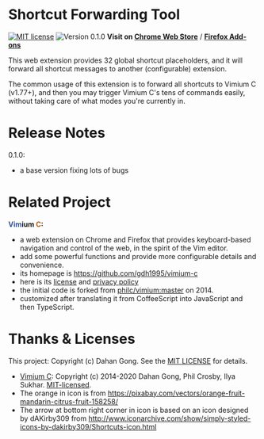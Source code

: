 Shortcut Forwarding Tool
========================

[![MIT license](https://img.shields.io/badge/license-MIT-blue.svg)](LICENSE.txt)
![Version 0.1.0](https://img.shields.io/badge/release-0.1.0-orange.svg)
**Visit on [Chrome Web Store](
  https://chrome.google.com/webstore/detail/shortcut-forwarding-tool/clnalilglegcjmlgenoppklmfppddien
  )** /
**[Firefox Add-ons](
  https://addons.mozilla.org/en-US/firefox/addon/shortcut-forwarding-tool/
  )**

This web extension provides 32 global shortcut placeholders,
and it will forward all shortcut messages to another (configurable) extension.

The common usage of this extension is to forward all shortcuts to Vimium C (v1.77+),
and then you may trigger Vimium C's tens of commands easily,
    without taking care of what modes you're currently in.

# Release Notes

0.1.0:
* a base version fixing lots of bugs

# Related Project

__<span style="color: #2f508e;">Vim</span>ium <span style="color: #a55e18;">C</span>:__

* a web extension on Chrome and Firefox that provides keyboard-based navigation and control
    of the web, in the spirit of the Vim editor.
* add some powerful functions and provide more configurable details and convenience.
* its homepage is https://github.com/gdh1995/vimium-c
* here is its [license](LICENSE.txt) and [privacy policy](PRIVACY-POLICY.md)
* the initial code is forked from [philc/vimium:master](https://github.com/philc/vimium) on 2014.
* customized after translating it from CoffeeScript into JavaScript and then TypeScript.

# Thanks & Licenses

This project: Copyright (c) Dahan Gong.
See the [MIT LICENSE](LICENSE.txt) for details.

* [Vimium C](https://github.com/gdh1995/vimium-c):
  Copyright (c) 2014-2020 Dahan Gong, Phil Crosby, Ilya Sukhar.
  [MIT-licensed](https://github.com/philc/vimium/blob/master/MIT-LICENSE.txt).
* The orange in icon is from https://pixabay.com/vectors/orange-fruit-mandarin-citrus-fruit-158258/
* The arrow at bottom right corner in icon is based on an icon designed by dAKirby309
    from http://www.iconarchive.com/show/simply-styled-icons-by-dakirby309/Shortcuts-icon.html
